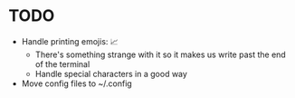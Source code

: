 # TODO

* Handle printing emojis: 📈
  * There's something strange with it so it makes us write past the end of the terminal
  * Handle special characters in a good way
* Move config files to ~/.config
